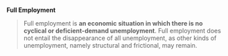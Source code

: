 
**Full Employment**
>  Full employment is **an economic situation in which there is no cyclical or deficient-demand unemployment**. Full employment does not entail the disappearance of all unemployment, as other kinds of unemployment, namely structural and frictional, may remain.